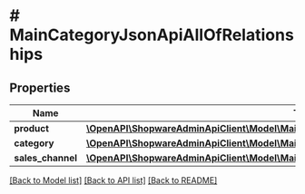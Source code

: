 # # MainCategoryJsonApiAllOfRelationships

## Properties

Name | Type | Description | Notes
------------ | ------------- | ------------- | -------------
**product** | [**\OpenAPI\ShopwareAdminApiClient\Model\MainCategoryJsonApiAllOfRelationshipsProduct**](MainCategoryJsonApiAllOfRelationshipsProduct.md) |  | [optional]
**category** | [**\OpenAPI\ShopwareAdminApiClient\Model\MainCategoryJsonApiAllOfRelationshipsCategory**](MainCategoryJsonApiAllOfRelationshipsCategory.md) |  | [optional]
**sales_channel** | [**\OpenAPI\ShopwareAdminApiClient\Model\MainCategoryJsonApiAllOfRelationshipsSalesChannel**](MainCategoryJsonApiAllOfRelationshipsSalesChannel.md) |  | [optional]

[[Back to Model list]](../../README.md#models) [[Back to API list]](../../README.md#endpoints) [[Back to README]](../../README.md)
